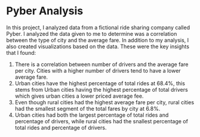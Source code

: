 # Pyber Analysis

In this project, I analyzed data from a fictional ride sharing company called Pyber. I analyzed the data given to me to determine was a correlation between the type of city and the average fare. In addition to my analysis, I also created visualizations based on the data. These were the key insights that I found:

1.  There is a correlation between number of drivers and the average fare per city. Cities with a higher number of drivers tend to have a lower average fare.
2.  Urban cities have the highest percentage of total rides at 68.4%, this stems from Urban cities having the highest percentage of total drivers which gives urban cities a lower priced average fee.
3.  Even though rural cities had the highest average fare per city, rural cities had the smallest segment of the total fares by city at 6.8%.
4.  Urban cities had both the largest percentage of total rides and percentage of drivers, while rural cities had the snallest percentage of total rides and percentage of drivers.
